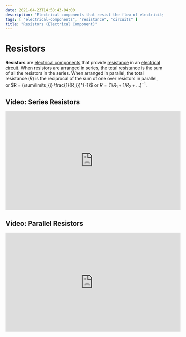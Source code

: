 ```yaml
---
date: 2021-04-23T14:58:43-04:00
description: "Electrical components that resist the flow of electricity"
tags: [ "electrical-components", "resistance", "circuits" ]
title: "Resistors (Electrical Component)"
---
```


# Resistors

**Resistors** are [electrical components](electrical-components.md) that provide [resistance](resistance.md) in an [electrical circuit](circuits.md). When resistors are arranged in series, the total resistance is the sum of all the resistors in the series. When arranged in parallel, the total resistance ($R$) is the reciprocal of the sum of one over resistors in parallel, or $R = (\sum\limits_{i} \frac{1}{R_i})^{-1}$ or $R = (1/R_1 + 1/R_2 + ...)^{-1}$.

<!-- TODO: How to read the stripes on resistors -->

## Video: Series Resistors

<iframe width="560" height="315" src="https://www.youtube.com/embed/P_SELh0dPW0" title="YouTube video player" frameborder="0" allow="accelerometer; autoplay; clipboard-write; encrypted-media; gyroscope; picture-in-picture" allowfullscreen></iframe>

## Video: Parallel Resistors

<iframe width="560" height="315" src="https://www.youtube.com/embed/MHADYILlW1E" title="YouTube video player" frameborder="0" allow="accelerometer; autoplay; clipboard-write; encrypted-media; gyroscope; picture-in-picture" allowfullscreen></iframe>
